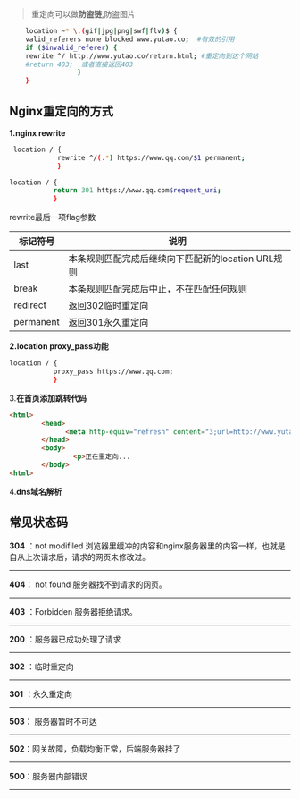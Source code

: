 
>重定向可以做**防盗链**,防盗图片

```bash
	location ~* \.(gif|jpg|png|swf|flv)$ { 
    valid_referers none blocked www.yutao.co;  #有效的引用
    if ($invalid_referer) { 
    rewrite ^/ http://www.yutao.co/return.html; #重定向到这个网站
    #return 403;  或者直接返回403 
  				 } 
	}
```
## Nginx重定向的方式

**1.nginx rewrite**
```bash
 location / {
            rewrite ^/(.*) https://www.qq.com/$1 permanent;
            }
```

```bash
location / {
		   return 301 https://www.qq.com$request_uri;
		   }
```

rewrite最后一项flag参数

| 标记符号 | 说明|
|--|--|
|  last| 本条规则匹配完成后继续向下匹配新的location URL规则 |
|break|本条规则匹配完成后中止，不在匹配任何规则
|redirect|返回302临时重定向
|permanent|返回301永久重定向

**2.location proxy_pass功能**

```bash
location / {
		   proxy_pass https://www.qq.com;
		   }
```
3.**在首页添加跳转代码**

```html
<html>
        <head>
              <meta http-equiv="refresh" content="3;url=http://www.yutao.co"> #三秒后重定向到www.yutao.co
        </head>
        <body>
                <p>正在重定向... 
        </body>
<html>
```
   
4.**dns域名解析**





## 常见状态码

**304** ：not modifiled 浏览器里缓冲的内容和nginx服务器里的内容一样，也就是自从上次请求后，请求的网页未修改过。
***
**404**： not found 服务器找不到请求的网页。
***
**403** ：Forbidden 服务器拒绝请求。
***
**200** ：服务器已成功处理了请求
***
**302** ：临时重定向
***
**301** ：永久重定向
***
**503**： 服务器暂时不可达
***
**502**：网关故障，负载均衡正常，后端服务器挂了
***
**500**：服务器内部错误
***

